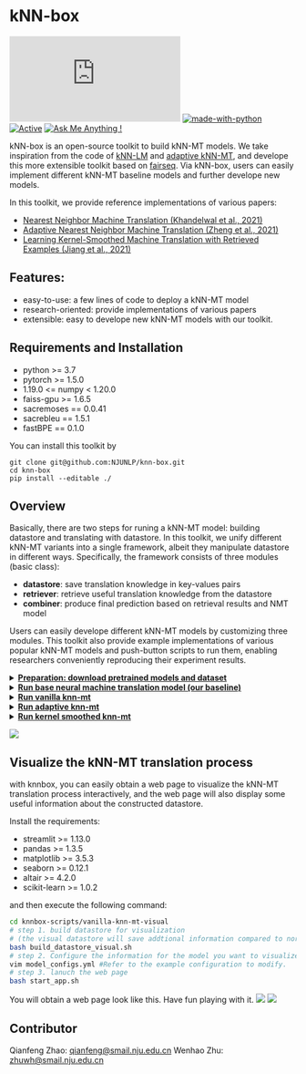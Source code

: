 # kNN-box
[![GitHub license](https://badgen.net/github/license/Naereen/Strapdown.js)](https://github.com/Naereen/StrapDown.js/blob/master/LICENSE) [![made-with-python](https://img.shields.io/badge/Made%20with-Python-1f425f.svg)](https://www.python.org/) [![Active](http://img.shields.io/badge/Status-Active-green.svg)](https://tterb.github.io) [![Ask Me Anything !](https://img.shields.io/badge/Ask%20me-anything-1abc9c.svg)](https://GitHub.com/Naereen/ama)

kNN-box is an open-source toolkit to build kNN-MT models. We take inspiration from the code of [kNN-LM](https://github.com/urvashik/knnlm) and [adaptive kNN-MT](https://github.com/zhengxxn/adaptive-knn-mt), and develope this more extensible toolkit based on [fairseq](https://github.com/facebookresearch/fairseq). Via kNN-box, users can easily implement different kNN-MT baseline models and further develope new models.

In this toolkit, we provide reference implementations of various papers:
* [ Nearest Neighbor Machine Translation (Khandelwal et al., 2021)](https://openreview.net/pdf?id=7wCBOfJ8hJM)
* [ Adaptive Nearest Neighbor Machine Translation (Zheng et al., 2021)](https://aclanthology.org/2021.acl-short.47.pdf)
* [ Learning Kernel-Smoothed Machine Translation with Retrieved Examples (Jiang et al., 2021)](https://aclanthology.org/2021.emnlp-main.579.pdf)


## Features:
* easy-to-use: a few lines of code to deploy a kNN-MT model
* research-oriented: provide implementations of various papers
* extensible: easy to develope new kNN-MT models with our toolkit.

## Requirements and Installation
* python >= 3.7
* pytorch >= 1.5.0
* 1.19.0 <= numpy < 1.20.0
* faiss-gpu >= 1.6.5
* sacremoses == 0.0.41
* sacrebleu == 1.5.1
* fastBPE == 0.1.0

You can install this toolkit by
```shell
git clone git@github.com:NJUNLP/knn-box.git
cd knn-box
pip install --editable ./
```

## Overview
Basically, there are two steps for runing a kNN-MT model: building datastore and translating with datastore. In this toolkit, we unify different kNN-MT variants into a single framework, albeit they manipulate datastore in different ways. Specifically, the framework consists of three modules (basic class):
* **datastore**: save translation knowledge in key-values pairs
* **retriever**: retrieve useful translation knowledge from the datastore
* **combiner**: produce final prediction based on retrieval results and NMT model

Users can easily develope different kNN-MT models by customizing three modules. This toolkit also provide example implementations of various popular kNN-MT models and push-button scripts to run them, enabling researchers conveniently reproducing their experiment results.

<details>
<summary><b><ins>Preparation: download pretrained models and dataset</ins></b></summary>
You can prepare pretrained models and dataset by executing the following command:

```bash
cd knnbox-scripts
bash prepare_dataset_and_model.sh
```

> use bash instead of sh. If you still have problem running the script, you can manually download the [wmt19 de-en single model](https://github.com/facebookresearch/fairseq/blob/main/examples/wmt19/README.md) and [multi-domain de-en dataset](https://drive.google.com/file/d/18TXCWzoKuxWKHAaCRgddd6Ub64klrVhV/view), and put them into correct directory (you can refer to the path in the script).
</details>
<details>
<summary><b><ins>Run base neural machine translation model (our baseline)</ins></b></summary>
To translate using base neural model, execute the following command:

```bash
cd knnbox-scripts/base-nmt
bash inference.sh
```
</details>
<details>
<summary><b><ins>Run vanilla knn-mt</ins></b></summary>
To translate using knn-mt, execute the following command:

```bash
cd knnbox-scripts/vanilla-knn-mt
# step 1. build datastore
bash build_datastore.sh
# step 2. inference
bash inference.sh
```
</details>
<details>
<summary><b><ins>Run adaptive knn-mt</ins></b></summary>
To translate using adaptive knn-mt, execute the following command:

```bash
cd knnbox-scripts/adaptive-knn-mt
# step 1. build datastore
bash build_datastore.sh
# step 2. train meta-k network
bash train_metak.sh
# step 3. inference
bash inference.sh
```
</details>
<details>
<summary><b><ins>Run kernel smoothed knn-mt</ins></b></summary>
To translate using kernel smoothed knn-mt, execute the following command:

```bash
cd knnbox-scripts/kernel-smoothed-knn-mt
# step 1. build datastore
bash build_datastore.sh
# step 2. train kster network
bash train_kster.sh
# step 3. inferece
bash inference.sh
```
</details>

![](https://s1.ax1x.com/2022/07/30/vioW4K.png)

## Visualize the kNN-MT translation process
with knnbox, you can easily obtain a web page to visualize the kNN-MT translation process interactively, and the web page will also display some useful information about the constructed datastore. 

Install the requirements:
* streamlit >= 1.13.0
* pandas >= 1.3.5
* matplotlib >= 3.5.3
* seaborn >= 0.12.1
* altair >= 4.2.0
* scikit-learn >= 1.0.2

and then execute the following command:
```bash
cd knnbox-scripts/vanilla-knn-mt-visual
# step 1. build datastore for visualization 
# (the visual datastore will save addtional information compared to noraml version datastore)
bash build_datastore_visual.sh
# step 2. Configure the information for the model you want to visualize
vim model_configs.yml #Refer to the example configuration to modify.
# step 3. lanuch the web page
bash start_app.sh
```
You will obtain a web page look like this. Have fun playing with it.
![](https://s1.ax1x.com/2022/11/15/zVMxtx.png)
![](https://s1.ax1x.com/2022/11/15/zVQKgS.png)

<!--
## Create New KNN Models[]
If you are not only satisfied with running scripts, but want to use knnbox toolkit to create novel knn models, here are tutorials on how we implemented three example models. Hope it can help you.

* [Vanilla kNN-MT](knnbox/tutorials/markdowns/vanilla_knn_mt.md)
* [Kernel Smoothed kNN-MT](knnbox/tutorials/markdowns/kernel_smoothed_knn_mt.md)
* [Adaptive kNN-MT](knnbox/tutorials/markdowns/adaptive_knn_mt.md)
-->
## Contributor
Qianfeng Zhao: qianfeng@smail.nju.edu.cn
Wenhao Zhu: zhuwh@smail.nju.edu.cn
